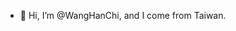 - 👋 Hi, I’m @WangHanChi, and I come from Taiwan.



<!---
WangHanChi/WangHanChi is a ✨ special ✨ repository because its `README.md` (this file) appears on your GitHub profile.
You can click the Preview link to take a look at your changes.
--->
